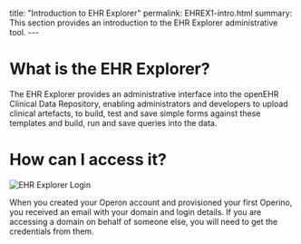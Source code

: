 title: "Introduction to EHR Explorer" permalink: EHREX1-intro.html
summary: This section provides an introduction to the EHR Explorer
administrative tool. ---

# What is the EHR Explorer?

The EHR Explorer provides an administrative interface into the openEHR
Clinical Data Repository, enabling administrators and developers to
upload clinical artefacts, to build, test and save simple forms against
these templates and build, run and save queries into the data.

# How can I access it?

![EHR Explorer Login](/images/ehr_explorer_login.jpg)

When you created your Operon account and provisioned your first Operino,
you received an email with your domain and login details. If you are
accessing a domain on behalf of someone else, you will need to get the
credentials from them.

